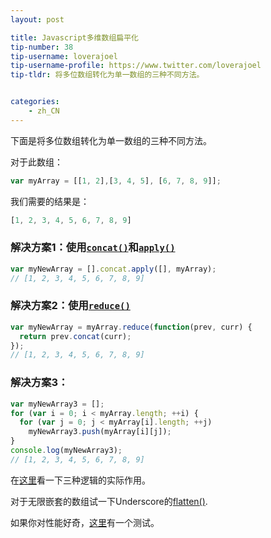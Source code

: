 ```yaml
---
layout: post

title: Javascript多维数组扁平化
tip-number: 38
tip-username: loverajoel
tip-username-profile: https://www.twitter.com/loverajoel
tip-tldr: 将多位数组转化为单一数组的三种不同方法。


categories:
    - zh_CN
---
```


下面是将多位数组转化为单一数组的三种不同方法。

对于此数组：

```js
var myArray = [[1, 2],[3, 4, 5], [6, 7, 8, 9]];
```

我们需要的结果是：

```js
[1, 2, 3, 4, 5, 6, 7, 8, 9]
```

### 解决方案1：使用[`concat()`](https://developer.mozilla.org/zh-CN/docs/Web/JavaScript/Reference/Global_Objects/Array/concat)和[`apply()`](https://developer.mozilla.org/zh-CN/docs/Web/JavaScript/Reference/Global_Objects/Function/apply)

```js
var myNewArray = [].concat.apply([], myArray);
// [1, 2, 3, 4, 5, 6, 7, 8, 9]
```

### 解决方案2：使用[`reduce()`](https://developer.mozilla.org/zh-CN/docs/Web/JavaScript/Reference/Global_Objects/Array/Reduce#Flatten_an_array_of_arrays)

```js
var myNewArray = myArray.reduce(function(prev, curr) {
  return prev.concat(curr);
});
// [1, 2, 3, 4, 5, 6, 7, 8, 9]
```

### 解决方案3：

```js
var myNewArray3 = [];
for (var i = 0; i < myArray.length; ++i) {
  for (var j = 0; j < myArray[i].length; ++j)
    myNewArray3.push(myArray[i][j]);
}
console.log(myNewArray3);
// [1, 2, 3, 4, 5, 6, 7, 8, 9]
```
在[这里](https://jsbin.com/qeqicu/edit?js,console)看一下三种逻辑的实际作用。

对于无限嵌套的数组试一下Underscore的[flatten()](https://github.com/jashkenas/underscore/blob/master/underscore.js#L501).

如果你对性能好奇，[这里](http://jsperf.com/flatten-an-array-loop-vs-reduce/6)有一个测试。